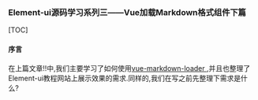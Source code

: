 ### Element-ui源码学习系列三——Vue加载Markdown格式组件下篇



[TOC]



#### 序言

在上篇文章!!中,我们主要学习了如何使用[vue-markdown-loader ](https://github.com/QingWei-Li/vue-markdown-loader) ,并且也整理了Element-ui教程网站上展示效果的需求.同样的,我们在写之前先整理下需求是什么?



